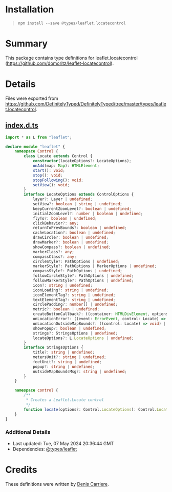 # Installation
> `npm install --save @types/leaflet.locatecontrol`

# Summary
This package contains type definitions for leaflet.locatecontrol (https://github.com/domoritz/leaflet-locatecontrol).

# Details
Files were exported from https://github.com/DefinitelyTyped/DefinitelyTyped/tree/master/types/leaflet.locatecontrol.
## [index.d.ts](https://github.com/DefinitelyTyped/DefinitelyTyped/tree/master/types/leaflet.locatecontrol/index.d.ts)
````ts
import * as L from "leaflet";

declare module "leaflet" {
    namespace Control {
        class Locate extends Control {
            constructor(locateOptions?: LocateOptions);
            onAdd(map: Map): HTMLElement;
            start(): void;
            stop(): void;
            stopFollowing(): void;
            setView(): void;
        }
        interface LocateOptions extends ControlOptions {
            layer?: Layer | undefined;
            setView?: boolean | string | undefined;
            keepCurrentZoomLevel?: boolean | undefined;
            initialZoomLevel?: number | boolean | undefined;
            flyTo?: boolean | undefined;
            clickBehavior?: any;
            returnToPrevBounds?: boolean | undefined;
            cacheLocation?: boolean | undefined;
            drawCircle?: boolean | undefined;
            drawMarker?: boolean | undefined;
            showCompass?: boolean | undefined;
            markerClass?: any;
            compassClass?: any;
            circleStyle?: PathOptions | undefined;
            markerStyle?: PathOptions | MarkerOptions | undefined;
            compassStyle?: PathOptions | undefined;
            followCircleStyle?: PathOptions | undefined;
            followMarkerStyle?: PathOptions | undefined;
            icon?: string | undefined;
            iconLoading?: string | undefined;
            iconElementTag?: string | undefined;
            textElementTag?: string | undefined;
            circlePadding?: number[] | undefined;
            metric?: boolean | undefined;
            createButtonCallback?: ((container: HTMLDivElement, options: LocateOptions) => void) | undefined;
            onLocationError?: ((event: ErrorEvent, control: Locate) => void) | undefined;
            onLocationOutsideMapBounds?: ((control: Locate) => void) | undefined;
            showPopup?: boolean | undefined;
            strings?: StringsOptions | undefined;
            locateOptions?: L.LocateOptions | undefined;
        }
        interface StringsOptions {
            title?: string | undefined;
            metersUnit?: string | undefined;
            feetUnit?: string | undefined;
            popup?: string | undefined;
            outsideMapBoundsMsg?: string | undefined;
        }
    }

    namespace control {
        /**
         * Creates a Leaflet.Locate control
         */
        function locate(options?: Control.LocateOptions): Control.Locate;
    }
}

````

### Additional Details
 * Last updated: Tue, 07 May 2024 20:36:44 GMT
 * Dependencies: [@types/leaflet](https://npmjs.com/package/@types/leaflet)

# Credits
These definitions were written by [Denis Carriere](https://github.com/DenisCarriere).
